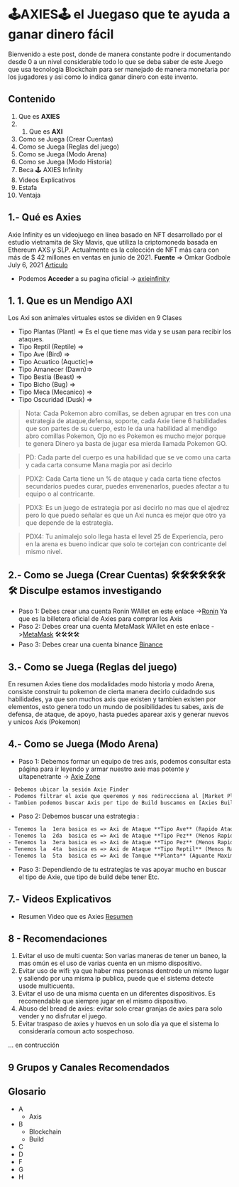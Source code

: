 # 🕹️AXIES🕹️ el Juegaso que te ayuda a ganar dinero fácil
Bienvenido a este post, donde de manera constante podre ir documentando desde 0 a un nivel 
considerable todo lo que se deba saber de este Juego que usa tecnología Blockchain para 
ser manejado de manera monetaria por los jugadores y asi como lo indica ganar dinero con este invento. 

## Contenido 

1. Que es **AXIES**
1. 1. Que es **AXI**
3. Como se Juega (Crear Cuentas)
4. Como se Juega (Reglas del juego) 
5. Como se Juega (Modo Arena) 
6. Como se Juega (Modo Historia)
7. Beca 🕹️ AXIES Infinity
8. Videos Explicativos  
9. Estafa
10. Ventaja 
 


## 1.- Qué es **Axies**

Axie Infinity es un videojuego en línea basado en NFT desarrollado por el 
estudio vietnamita​ de Sky Mavis, que utiliza la criptomoneda basada en 
Ethereum AXS y SLP. Actualmente es la colección de NFT más cara con más 
de $ 42 millones en ventas en junio de 2021. **Fuente** => Omkar Godbole July 6, 2021 [Articulo](https://finance.yahoo.com/news/axie-profiting-booming-nft-economy-183813777.html)

- Podemos **Acceder** a su pagina oficial ->  [axieinfinity](https://axieinfinity.com/)

## 1. 1. Que es un Mendigo AXI
Los Axi son animales virtuales estos se dividen en 9 Clases 
- Tipo Plantas (Plant) => Es el que tiene mas vida y se usan para recibir los ataques. 
- Tipo Reptil (Reptile) =>
- Tipo Ave (Bird) => 
- Tipo Acuatico (Aquctic)=>
- Tipo Amanecer  (Dawn)=> 
- Tipo Bestia (Beast) =>
- Tipo Bicho (Bug) => 
- Tipo Meca (Mecanico) =>
- Tipo Oscuridad (Dusk) => 

>Nota: Cada Pokemon abro comillas, se deben agrupar en tres con una estrategia de ataque,defensa, soporte, cada Axie tiene 6 habilidades que son partes de su cuerpo, esto le da una habilidad al mendigo abro comillas Pokemon, Ojo no es Pokemon es mucho mejor porque te genera Dinero ya basta de jugar esa mierda llamada Pokemon GO. 

>PD: Cada parte del cuerpo es una habilidad que se ve como una carta y cada carta consume Mana magia por asi decirlo

>PDX2:  Cada Carta tiene un % de ataque y cada carta tiene efectos secundarios puedes curar, puedes envenenarlos, puedes afectar a tu equipo o al contricante. 

>PDX3:  Es un juego de estrategia por asi decirlo no mas que el ajedrez pero lo que puedo señalar es que un Axi nunca es mejor que otro ya que depende de la estrategia. 

>PDX4:  Tu animalejo solo llega hasta el level 25 de Experiencia, pero en la arena es bueno indicar que solo te cortejan con contricante del mismo nivel. 




## 2.- Como se Juega (Crear Cuentas) 🛠️🛠️🛠️🛠️🛠️🛠️🛠️ Disculpe estamos investigando 

- Paso 1: Debes crear una cuenta Ronin WAllet en este enlace ->[Ronin](https://skymavis.com/wallet) Ya que es la billetera oficial de Axies para comprar los Axis
- Paso 2: Debes crear una cuenta MetaMask WAllet en este enlace ->[MetaMask](https://www.youtube.com/watch?v=TUJTdGItehg&ab_channel=CriptoEsfera)  🛠️🛠️🛠️🛠️
- Paso 3: Debes crear una cuenta binance [Binance](https://www.binance.com/es) 


## 3.- Como se Juega (Reglas del juego)

En resumen Axies tiene dos modalidades modo historia y modo Arena, consiste construir tu pokemon de cierta manera decirlo 
cuidadndo sus habilidades, ya que son muchos axis que existen y tambien existen por elementos, esto genera todo un mundo
de posibilidades tu sabes, axis de defensa, de ataque, de apoyo, hasta puedes aparear axis y generar nuevos y unicos Axis (Pokemon)
 
## 4.- Como se Juega (Modo Arena) 
- Paso 1: Debemos formar un equipo de tres axis, podemos consultar esta página para ir leyendo y armar nuestro axie mas potente y ultapenetrante -> [Axie Zone](https://axie.zone/) 
```html	
- Debemos ubicar la sesión Axie Finder
- Podemos filtrar el axie que queremos y nos redirecciona al [Market Place de Axie](https://marketplace.axieinfinity.com/)
- Tambien podemos buscar Axis por tipo de Build buscamos en [Axies Build](https://axie.zone/builds)
```		
- Paso 2: Debemos buscar una estrategia : 
```html		
- Tenemos la  1era basica es => Axi de Ataque **Tipo Ave** (Rapido Ataque + Poca Vida) + Axi de  Soporte **Bestia** (Vida + Soporte) + Axi de Tanque **Planta** (Aguante Maximo) 
- Tenemos la  2da  basica es => Axi de Ataque **Tipo Pez** (Menos Rapido + Mas Vida) + Axi de Soporte **Bestia** (Vida y Soporte) + Axi de Tanque **Planta** (Aguante Maximo) 
- Tenemos la  3era basica es => Axi de Ataque **Tipo Pez** (Menos Rapido + Mas Vida) + Axi de Ataque **Tipo Pez** (Menos Rapido + Mas Vida) + Axi de Tanque **Planta** (Aguante Maximo) 
- Tenemos la  4ta  basica es => Axi de Ataque **Tipo Reptil** (Menos Rapido + Mas Vida + Mata a las Aves) + Axi de Ataque **Tipo Pez** (Menos Rapido + Mas Vida) + Axi de Tanque **Planta** (Aguante Maximo)
- Tenemos la  5ta  basica es => Axi de Tanque **Planta** (Aguante Maximo)  + Axi de Tanque **Planta** (Aguante Maximo)  + Axi de Tanque **Planta** (Aguante Maximo) => Estragegia para durar mucho en la batalla
```
- Paso 3: Dependiendo  de tu estrategias te vas apoyar mucho en buscar el tipo de Axie, que tipo de build debe tener Etc. 




## 7.- Videos Explicativos  
- Resumen Video que es Axies [Resumen](https://www.youtube.com/watch?v=4VZtDP07rjk)

## 8 - Recomendaciones

1.  Evitar el uso de multi cuenta: Son varias maneras de tener un baneo, la mas omún es el uso de varias cuenta en un mismo dispositivo.
1.  Evitar uso de wifi: ya que haber mas personas dentrode un mismo lugar y saliendo por una misma ip publica, puede que el sistema detecte usode multicuenta. 
1. Evitar el uso de una misma cuenta en un diferentes dispositivos. Es recomendable que siempre jugar en el mismo dispositivo.
1. Abuso del bread de axies: evitar solo crear granjas de axies para solo vender y no disfrutar el juego.
1. Evitar traspaso de axies y huevos en un solo día ya que el sistema lo consideraría comoun acto sospechoso. 

... en contrucción

## 9 Grupos y Canales Recomendados

## Glosario  

+ A
	- Axis
+ B
	- Blockchain
	- Build
+ C 
+ D 
+ F
+ G 
+ H 

